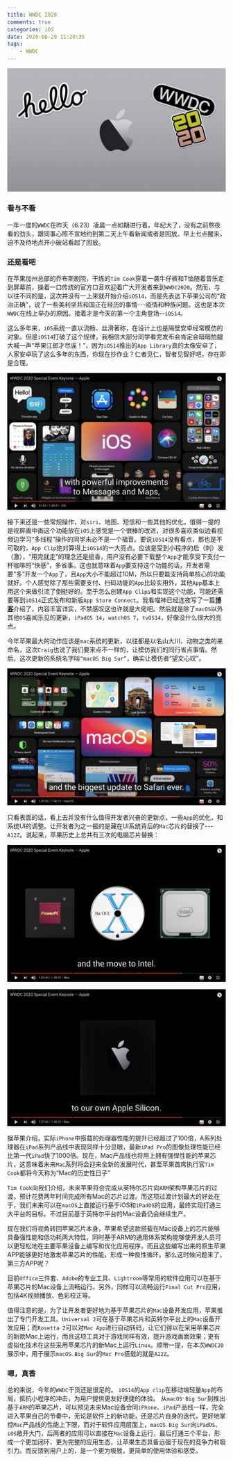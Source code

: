 ```yaml
---
title: WWDC 2020
comments: true
categories: iOS
date: 2020-06-29 11:20:35
tags:
    - WWDC
---
```


![](/图片测试/wwdc2020-1.jpg)
  
  ### 看与不看
  
   一年一度的`WWDC`在昨天（6.23）凌晨一点如期进行着。年纪大了，没有之前熬夜看的劲头，跟同事心照不宣地约到第二天上午看新闻或者是回放。早上七点醒来，迫不及待地点开小破站看起了回放。
   <!-- more -->
   
  ### 还是看吧
  
  在苹果加州总部的乔布斯剧院，干练的`Tim Cook`穿着一袭牛仔裤和T恤随着音乐走到屏幕前，操着一口传统的官方口音欢迎着广大开发者来到`WWDC2020`。然而，与以往不同的是，这次并没有一上来就开始介绍`iOS14`，而是先表达下苹果公司的“政治正确”，说了一些美利坚共和国正在经历的事情---疫情和种族问题。这也是本次`WWDC`在线上举办的原因。接着才是今天的第一个主角登场--`iOS14`。
  
  这么多年来，`iOS`系统一直以流畅、丝滑著称，在设计上也是隔壁安卓经常模仿的对象。但是`iOS14`打破了这个规律，我相信大部分同学看完发布会肯定会暗暗拍腿大喊一声“苹果江郎才尽诶！”，因为`iOS14`推出的`App Library`真的太像安卓了，人家安卓玩了这么多年的东西，你现在抄作业？仁者见仁，智者见智好吧，存在即是合理。
  
  ![](/图片测试/WechatIMG217.jpeg)
  
  
  
  接下来还是一些常规操作，对`siri`、地图、短信和一些其他的优化，值得一提的是视屏画中画这个功能放在`iOS`上感觉是一个很棒的改进，对很多喜欢类似边看视频边学习“多线程”操作的同学未必不是一个福音。要说`iOS14`没有看点，那也是不可取的，`App Clip`绝对算得上`iOS14`的一大亮点。应该是受到小程序的启（刺）发（激），“用完就走”的理念还是挺香，用户没有必要下载整个`App`才能享受下支付一杯咖啡的“快感”，多省事。这也就意味着`App`要支持这个功能的话，开发者需要“多”开发一个`App`了，且`App`大小不能超过10M，所以只要能支持简单核心的功能就好。个人感觉除了那些需要支付、扫码功能的`App`比较实用外，其他`App`基本上用这个来做引流了倒挺好的。至于怎么创建`App Clips`和实现这个功能，可能还需要等到`iOS14`正式发布和新版`App Store Connect`。我看喵神已经连夜写了一篇[**博客**](https://onevcat.com/2020/06/first-look-app-clips/)介绍了，内容丰富详实，不禁感叹这也许就是大佬吧。然后就是除了`macOS`以外其他`OS`喜闻乐见的更新，`iPadOS 14`，`watchOS 7`，`tvOS14`，好像没什么很大的亮点。
  
  今年苹果最大的动作应该是`mac`系统的更新，以往都是以名山大川、动物之类的来命名，这次`Craig`也说了我们要来点不一样的，让模仿我们的同行省点事情。然后，这次更新的系统名字叫`“macOS Big Sur”`，确实让模仿者“望文心叹”。
 
  ![](/图片测试/WechatIMG216.jpeg)
  
  只看表面的话，看上去并没有什么值得开发者兴奋的更新点，一些`App`的优化，和系统UI的调整。让开发者为之一振的是藏在UI系统背后的`Mac`芯片的替换了---`A12Z`。说起来，苹果历史上总共有三次的电脑芯片替换：
  
  ![](/图片测试/WechatIMG214.jpeg)
  
  ![](/图片测试/WechatIMG215.jpeg)
  
  据苹果介绍，实际`iPhone`中搭载的处理器性能的提升已经超过了100倍，A系列处理器在`iPad`系列产品线中表现同样十分显眼，最新`iPad Pro`的图像处理性能已经比第一代`iPad`快了1000倍。现在，Mac产品线也将用上拥有强悍性能的苹果芯片，这意味着未来`Mac`系列将会迎来全新的发展时代，甚至苹果首席执行官`Tim Cook`都将今天称为“Mac的历史性日子”

`Tim Cook`向我们介绍，未来苹果将会完成从英特尔芯片向`ARM`架构苹果芯片的过渡，预计花费两年时间完成所有Mac的芯片过渡。而这项过渡计划最大的好处在于，我们未来可以在`macOS`上直接运行基于iOS和`iPadOS`的应用，最终实现打通三大平台的目标。不过目前基于英特尔平台的Mac设备仍会继续生产。
  
  现在我们将视角转回苹果芯片本身，苹果希望这款搭载在Mac设备上的芯片能够具备强性能和低功耗两大特性，同时基于ARM的通用体系架构能够使开发人员可以更轻松地在主要苹果设备上编写和优化应用程序，而且这些编写出来的原生苹果APP能够更好地激发苹果芯片的性能，形成一种良性循环。那么这时候问题来了，第三方APP呢？

目前`Office`三件套、`Adobe`的专业工具、`Lightroom`等常用的软件应用可以在基于苹果芯片的Mac设备上流畅运行。另外，同样可以流畅运行`Final Cut Pro`应用，包括4K视频播放、色彩校正等。

值得注意的是，为了让开发者更好地为基于苹果芯片的`Mac`设备开发应用，苹果推出了专门开发工具。`Universal 2`可在基于苹果芯片和英特尔平台上的`Mac`设备开发应用；而`Rosetta 2`可以对`Mac App`进行自动转码，让它们得以在采用苹果芯片的新款Mac上运行，而且这项工具对于游戏同样有效，提升游戏画面效果；更有虚拟化技术在这些采用苹果芯片的新Mac上运行`Linux`。顺带一提，在本次`WWDC20`展示中，用于展示`macOS Big Sur`的`Mac Pro`搭载的就是`A12Z`。

  ### 嗯，真香
  
  总的来说，今年的`WWDC`干货还是很足的。
  `iOS14`的`App clip`在移动端轻量`App`的布局，抵抗小程序的冲击，为用户提供更友好便捷的体验。
  从`macOS Big Sur`到推出基于`ARM`的苹果芯片，可以预见未来Mac设备会同`iPhone`、`iPad`产品线一样，完全进入苹果自己的节奏中，无论是软件上的新功能，还是芯片自身的迭代，更好地掌控`Mac`产品线的性能上下限，而对于软件应用层面上，`macOS Big Sur`向`iPadOS`、`iOS`敞开大门，后两者的应用可以直接在`Mac`设备上运行，最后打通三个平台，形成一个更加闭环、更为完整的应用生态，让苹果生态具备远强于现在的竞争力和吸引力。而反馈到用户上的，是一个更为极致，更简单的使用体验和感受。

